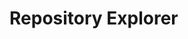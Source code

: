 # Repository Explorer

<div id="app">
  <package-explorer></package-explorer>
</div>

<script>
const { createApp, ref, computed, watchEffect } = Vue;

const PackageExplorer = {
  setup() {
    const packages = ref(null);
    const searchQuery = ref('');
    const archiveType = ref('community-archive');
    const mapInstance = ref(null);
    const markers = ref([]);
    const markerClusters = ref(null);

    const packageTitles = computed(() => {
      if (!packages.value) {
        return [];
      }
      return packages.value.map(pac => pac.packageTitle.toLowerCase());
    });

    const filteredPackages = computed(() => {
      if (!packageTitles.value) {
        return [];
      }

      if (!searchQuery.value) {
        return packages.value;
      }

      const lowercaseQuery = searchQuery.value.toLowerCase();
      const matchingPackageTitles = packageTitles.value.filter(title =>
        title.includes(lowercaseQuery)
      );

      return packages.value.filter(pac =>
        matchingPackageTitles.includes(pac.packageTitle.toLowerCase())
      );
    });

    const loadData = async () => {
      try {
        let apiUrl = 'https://server.poseidon-adna.org/packages';
        apiUrl += ('?archive=' + archiveType.value);
        const response_pacs = await fetch(apiUrl);
        const response_pacs_json = await response_pacs.json();
        packages.value = response_pacs_json.serverResponse.packageInfo;
      } catch (error) {
        console.error(error);
      }
    };

    const loadMapData = async () => {
      try {
        if (!mapInstance.value) { return; }
        
        if (!markers.value.length) {
          markers.value = [];
          markerClusters.value = L.markerClusterGroup();
          
          let apiUrl = 'https://server.poseidon-adna.org/individuals?additionalJannoColumns=Latitude,Longitude';
          apiUrl += ('&archive=' + archiveType.value);
          const response_inds = await fetch(apiUrl);
          const response_inds_json = await response_inds.json();
          const individuals_all = response_inds_json.serverResponse.extIndInfo;

          individuals_all.forEach(ind => {
            const addCols = ind.additionalJannoColumns;
            const lat = addCols.filter(oneCol => oneCol[0] == "Latitude")[0][1];
            const lng = addCols.filter(oneCol => oneCol[0] == "Longitude")[0][1];

            if (packageTitles.value.includes(ind.packageTitle.toLowerCase())) {
              const popupContent = `<b>Package:</b> ${ind.packageTitle}<br><b>Package Version:</b> ${ind.packageVersion}<br><b>Poseidon ID:</b> ${ind.poseidonID}`;
              const marker = L.marker([lat, lng]).bindPopup(popupContent);
              markerClusters.value.addLayer(marker);
              markers.value.push(marker);
            }
          });
        }

        mapInstance.value.addLayer(markerClusters.value);
      } catch (error) {
        console.error(error);
      }
    };

    const highlightSamples = (packageTitle) => {
      markerClusters.value.clearLayers();
      markers.value.forEach(marker => {
        if (marker._popup.getContent().includes(packageTitle)) {
          markerClusters.value.addLayer(marker);
        }
      });
    };

    const resetMarkers = () => {
      markerClusters.value.clearLayers();
      markerClusters.value.addLayers(markers.value);
    };

    const showSelection = () => {
      loadData();
      loadMapData();
    };

    loadData();

    watchEffect(() => {
      loadMapData();
    });

    return {
      packages,
      searchQuery,
      archiveType,
      mapInstance,
      filteredPackages,
      showSelection,
      loadMapData,
      highlightSamples,
      resetMarkers,
    };
  },
  template: `
    <div>
      <div>
        <label for="archive_type">Archive type:</label>
        <select id="archive_type" v-model="archiveType">
          <option value="community-archive">Poseidon Community Archive</option>
          <option value="aadr-archive">Poseidon AADR Archive</option>
        </select>
      </div>

      <div></div> <!-- Empty div for spacing -->

      <button @click="showSelection">Show Selection</button>
      <button @click="resetMarkers">Reset Markers</button>

      <div v-if="packages">

        <map-view></map-view>

        <table class="table-view">
          <thead>
            <tr>
              <th style="background-color: black; color: white;">Package Title</th>
              <th style="background-color: black; color: white;">Package Information</th>
            </tr>
          </thead>
          <tbody>
            <tr v-for="pac in filteredPackages" :key="pac.packageTitle">
              <td>{{ pac.packageTitle }}</td>
              <td>
                <b>Description:</b> {{ pac.description }}<br>
                <b>Version:</b> {{ pac.packageVersion }}<br>
                <b>Last Modified:</b> {{ pac.lastModified }}<br>
                <b>Poseidon Version:</b> {{ pac.poseidonVersion }}<br>
                <b>Nr of Individuals:</b> {{ pac.nrIndividuals }}<br>
                <b>Download genotype data:</b> <a :href="'https://server.poseidon-adna.org/zip_file/' + pac.packageTitle">{{ 'https://server.poseidon-adna.org/zip_file/' + pac.packageTitle }}</a>
                <br>
                <button @click="highlightSamples(pac.packageTitle)">Highlight Samples</button>
              </td>
            </tr>
          </tbody>
        </table>
      </div>
    </div>
  `,
};

const MapView = {
  template: `
    <div>
      <div id="map" style="height: 400px;"></div>
    </div>
  `,
  mounted() {
    const map = L.map('map').setView([30, 10], 2);
    L.tileLayer('https://{s}.tile.openstreetmap.org/{z}/{x}/{y}.png', { noWrap: true }).addTo(map);
    this.$parent.mapInstance = map;
    this.$parent.loadMapData();
  },
};

const app = createApp(PackageExplorer);
app.component('map-view', MapView);
app.mount('#app');

</script>

<style>
  /* Styles for table view */
  .table-view {
    width: 100%;
    border-collapse: collapse;
  }

  .table-view th,
  .table-view td {
    padding: 8px;
    border: 1px solid #ddd;
    text-align: left;
  }

  /* Common styles */
  label {
    margin-right: 10px;
  }
</style>

